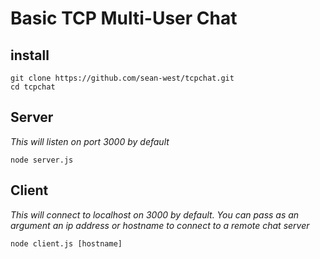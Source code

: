 # Basic TCP Multi-User Chat

## install
```
git clone https://github.com/sean-west/tcpchat.git
cd tcpchat
```

## Server
*This will listen on port 3000 by default*

```
node server.js
```

## Client
*This will connect to localhost on 3000 by default. You can pass as an argument an ip address or hostname to connect to a remote chat server*

```
node client.js [hostname]
```
